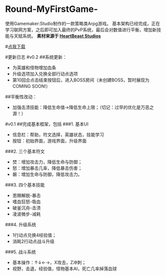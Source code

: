 # Round-MyFirstGame-

使用Gamemaker:Studio制作的一款策略类Arpg游戏。
基本架构已经完成，正在学习联网方案，之后即可加入最终的PvP系统，最后会对数值进行平衡，增加新技能与天赋系统。
**素材来源于 [HeartBeast Studios](http://www.heartbeaststudios.com/)**

#[点我下载](https://github.com/gxzty/Round-MyFirstGame-/blob/master/MyRPG.zip)



#更新日志
#v0.2
##系统更新：
* 为英雄和怪物增加血条
* 升级选项加入兑换全部行动点选项
* 第10回合点击结束按钮后，进入BOSS房间（未创建BOSS，暂时展现为COMING SOON!）

##平衡性改动：
* 加强击溃技能：降低生命值→降低生命上限；（切记：过早的优化是万恶之源！）


#v0.1
##完成基本框架，包括
###1. 基本UI
* 信息栏：帮助，符文选择，英雄状态，技能学习
* 按钮：初始界面，游戏界面，升级界面

###2. 三个基本符文
* 焚：增加攻击力，降低生命与防御；
* 怒：增加暴击几率，降低暴击伤害；
* 磐：增加生命与防御，降低攻击力。

###3. 四个基本技能
* 恩赐解脱-暴击
* 嗜血狂怒-吸血
* 破釜沉舟-击溃
* 凌波微步-减耗
    
###4. 升级系统
* 1行动点兑换4经验值；
* 消耗2行动点战斗升级
    
###5. 战斗系统
* 基本操作：↑↓←→，X攻击，Z冲刺；
* 视野，击退，经验值，怪物基本AI，死亡几率掉落血球

